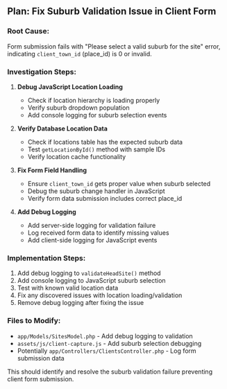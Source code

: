 ## Plan: Fix Suburb Validation Issue in Client Form

### Root Cause:
Form submission fails with "Please select a valid suburb for the site" error, indicating `client_town_id` (place_id) is 0 or invalid.

### Investigation Steps:
1. **Debug JavaScript Location Loading**
   - Check if location hierarchy is loading properly
   - Verify suburb dropdown population
   - Add console logging for suburb selection events

2. **Verify Database Location Data**
   - Check if locations table has the expected suburb data
   - Test `getLocationById()` method with sample IDs
   - Verify location cache functionality

3. **Fix Form Field Handling**
   - Ensure `client_town_id` gets proper value when suburb selected
   - Debug the suburb change handler in JavaScript
   - Verify form data submission includes correct place_id

4. **Add Debug Logging**
   - Add server-side logging for validation failure
   - Log received form data to identify missing values
   - Add client-side logging for JavaScript events

### Implementation Steps:
1. Add debug logging to `validateHeadSite()` method
2. Add console logging to JavaScript suburb selection
3. Test with known valid location data
4. Fix any discovered issues with location loading/validation
5. Remove debug logging after fixing the issue

### Files to Modify:
- `app/Models/SitesModel.php` - Add debug logging to validation
- `assets/js/client-capture.js` - Add suburb selection debugging
- Potentially `app/Controllers/ClientsController.php` - Log form submission data

This should identify and resolve the suburb validation failure preventing client form submission.